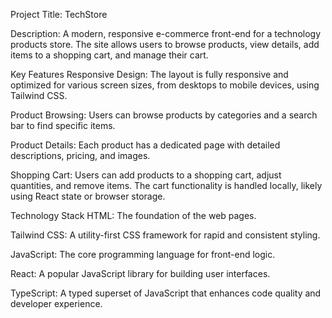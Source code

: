 Project Title: TechStore

Description: A modern, responsive e-commerce front-end for a technology products store. The site allows users to browse products, view details, add items to a shopping cart, and manage their cart.

Key Features
Responsive Design: The layout is fully responsive and optimized for various screen sizes, from desktops to mobile devices, using Tailwind CSS.

Product Browsing: Users can browse products by categories and a search bar to find specific items.

Product Details: Each product has a dedicated page with detailed descriptions, pricing, and images.

Shopping Cart: Users can add products to a shopping cart, adjust quantities, and remove items. The cart functionality is handled locally, likely using React state or browser storage.

Technology Stack
HTML: The foundation of the web pages.

Tailwind CSS: A utility-first CSS framework for rapid and consistent styling.

JavaScript: The core programming language for front-end logic.

React: A popular JavaScript library for building user interfaces.

TypeScript: A typed superset of JavaScript that enhances code quality and developer experience.

